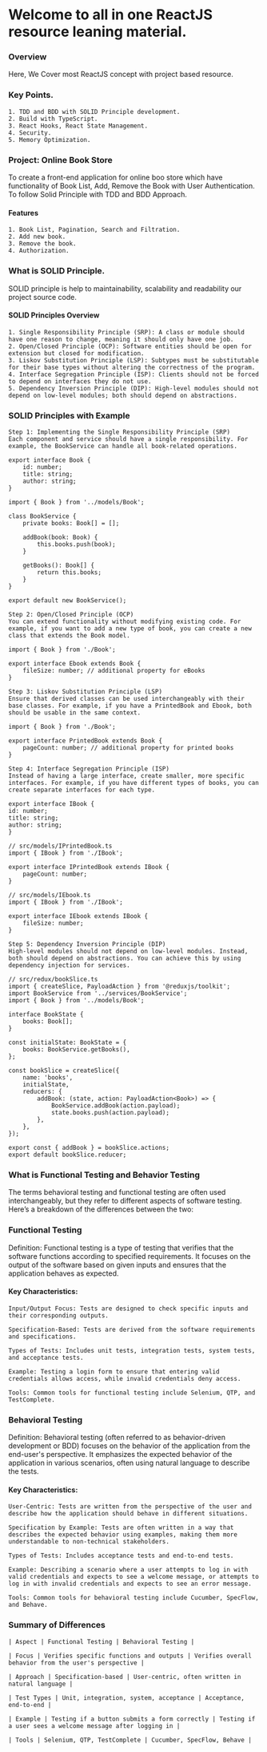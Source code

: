 # Welcome to all in one ReactJS resource leaning material.

### Overview
Here, We Cover most ReactJS concept with project based resource.

### Key Points.
    1. TDD and BDD with SOLID Principle development.
    2. Build with TypeScript.
    3. React Hooks, React State Management.
    4. Security.
    5. Memory Optimization.

### Project: Online Book Store
To create a front-end application for online boo store which have functionality of Book List, Add, Remove the Book with User Authentication. To follow Solid Principle with TDD and BDD Approach. 

#### Features
    1. Book List, Pagination, Search and Filtration. 
    2. Add new book.
    3. Remove the book.
    4. Authorization.

### What is SOLID Principle.
SOLID principle is help to maintainability, scalability and readability our project source code.

#### SOLID Principles Overview
    1. Single Responsibility Principle (SRP): A class or module should have one reason to change, meaning it should only have one job.
    2. Open/Closed Principle (OCP): Software entities should be open for extension but closed for modification.
    3. Liskov Substitution Principle (LSP): Subtypes must be substitutable for their base types without altering the correctness of the program.
    4. Interface Segregation Principle (ISP): Clients should not be forced to depend on interfaces they do not use.
    5. Dependency Inversion Principle (DIP): High-level modules should not depend on low-level modules; both should depend on abstractions.

### SOLID Principles with Example 

    Step 1: Implementing the Single Responsibility Principle (SRP)
    Each component and service should have a single responsibility. For example, the BookService can handle all book-related operations.
    
    export interface Book {
        id: number;
        title: string;
        author: string;
    }

    import { Book } from '../models/Book';

    class BookService {
        private books: Book[] = [];

        addBook(book: Book) {
            this.books.push(book);
        }

        getBooks(): Book[] {
            return this.books;
        }
    }

    export default new BookService();

    Step 2: Open/Closed Principle (OCP)
    You can extend functionality without modifying existing code. For example, if you want to add a new type of book, you can create a new class that extends the Book model.

    import { Book } from './Book';

    export interface Ebook extends Book {
        fileSize: number; // additional property for eBooks
    }

    Step 3: Liskov Substitution Principle (LSP)
    Ensure that derived classes can be used interchangeably with their base classes. For example, if you have a PrintedBook and Ebook, both should be usable in the same context.

    import { Book } from './Book';

    export interface PrintedBook extends Book {
        pageCount: number; // additional property for printed books
    }

    Step 4: Interface Segregation Principle (ISP)
    Instead of having a large interface, create smaller, more specific interfaces. For example, if you have different types of books, you can create separate interfaces for each type.
    
    export interface IBook {
    id: number;
    title: string;
    author: string;
    }

    // src/models/IPrintedBook.ts
    import { IBook } from './IBook';

    export interface IPrintedBook extends IBook {
        pageCount: number;
    }

    // src/models/IEbook.ts
    import { IBook } from './IBook';

    export interface IEbook extends IBook {
        fileSize: number;
    }

    Step 5: Dependency Inversion Principle (DIP)
    High-level modules should not depend on low-level modules. Instead, both should depend on abstractions. You can achieve this by using dependency injection for services.

    // src/redux/bookSlice.ts
    import { createSlice, PayloadAction } from '@reduxjs/toolkit';
    import BookService from '../services/BookService';
    import { Book } from '../models/Book';

    interface BookState {
        books: Book[];
    }

    const initialState: BookState = {
        books: BookService.getBooks(),
    };

    const bookSlice = createSlice({
        name: 'books',
        initialState,
        reducers: {
            addBook: (state, action: PayloadAction<Book>) => {
                BookService.addBook(action.payload);
                state.books.push(action.payload);
            },
        },
    });

    export const { addBook } = bookSlice.actions;
    export default bookSlice.reducer;


### What is Functional Testing and Behavior Testing

The terms behavioral testing and functional testing are often used interchangeably, but they refer to different aspects of software testing. Here’s a breakdown of the differences between the two:
    
### Functional Testing
Definition: Functional testing is a type of testing that verifies that the software functions according to specified requirements. It focuses on the output of the software based on given inputs and ensures that the application behaves as expected.

#### Key Characteristics:
    Input/Output Focus: Tests are designed to check specific inputs and their corresponding outputs.

    Specification-Based: Tests are derived from the software requirements and specifications.
    
    Types of Tests: Includes unit tests, integration tests, system tests, and acceptance tests.

    Example: Testing a login form to ensure that entering valid credentials allows access, while invalid credentials deny access.

    Tools: Common tools for functional testing include Selenium, QTP, and TestComplete.

### Behavioral Testing
Definition: Behavioral testing (often referred to as behavior-driven development or BDD) focuses on the behavior of the application from the end-user's perspective. It emphasizes the expected behavior of the application in various scenarios, often using natural language to describe the tests.

#### Key Characteristics:
    User-Centric: Tests are written from the perspective of the user and describe how the application should behave in different situations.

    Specification by Example: Tests are often written in a way that describes the expected behavior using examples, making them more understandable to non-technical stakeholders.

    Types of Tests: Includes acceptance tests and end-to-end tests.

    Example: Describing a scenario where a user attempts to log in with valid credentials and expects to see a welcome message, or attempts to log in with invalid credentials and expects to see an error message.

    Tools: Common tools for behavioral testing include Cucumber, SpecFlow, and Behave.
    
### Summary of Differences
    | Aspect | Functional Testing | Behavioral Testing |

    | Focus | Verifies specific functions and outputs | Verifies overall behavior from the user's perspective |

    | Approach | Specification-based | User-centric, often written in natural language |

    | Test Types | Unit, integration, system, acceptance | Acceptance, end-to-end |

    | Example | Testing if a button submits a form correctly | Testing if a user sees a welcome message after logging in |

    | Tools | Selenium, QTP, TestComplete | Cucumber, SpecFlow, Behave |